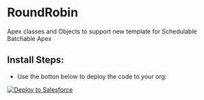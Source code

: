 # RoundRobin
Apex classes and Objects to support new template for Schedulable Batchable Apex

## Install Steps:
* Use the botton below to deploy the code to your org:

<a href="https://githubsfdeploy.herokuapp.com?owner=veenasundara&repo=SchedulableWithException">
  <img alt="Deploy to Salesforce"
       src="https://raw.githubusercontent.com/afawcett/githubsfdeploy/master/src/main/webapp/resources/img/deploy.png">
</a>
